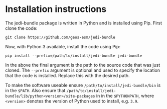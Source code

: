 # Installation instructions

The jedi-bundle package is written in Python and is installed using Pip. First clone the code:


``` shell
git clone https://github.com/geos-esm/jedi-bundle
```

Now, with Python 3 available, install the code using Pip:

``` shell
pip install --prefix=/path/to/install/jedi-bundle jedi-bundle
```

In the above the final argument is the path to the source code that was just cloned. The `--prefix` argument is optional and used to specify the location that the code is installed. Replace this with the desired path.

To make the software useable ensure `/path/to/install/jedi-bundle/bin` is in the `$PATH`. Also ensure that `/path/to/install/jedi-bundle/lib/python<version>/site-packages` in in the `$PYTHONPATH`, where `<version>` denotes the version of Python
used to install, e.g. `3.9`.
